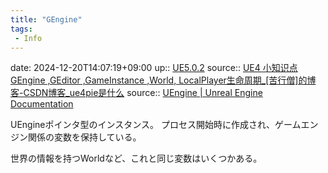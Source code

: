 ```yaml
---
title: "GEngine"
tags:
 - Info
---
```


date: 2024-12-20T14:07:19+09:00
up:: [UE5.0.2](../Bar/App/UE5.0.2.md)
source:: [UE4 小知识点 GEngine ,GEditor ,GameInstance ,World, LocalPlayer生命周期_[苦行僧]的博客-CSDN博客_ue4pie是什么](https://blog.csdn.net/opk8848/article/details/116584699)
source:: [UEngine | Unreal Engine Documentation](https://docs.unrealengine.com/5.0/en-US/API/Runtime/Engine/Engine/UEngine/)

UEngineポインタ型のインスタンス。
プロセス開始時に作成され、ゲームエンジン関係の変数を保持している。

世界の情報を持つWorldなど、これと同じ変数はいくつかある。